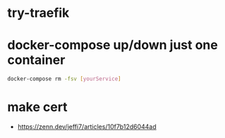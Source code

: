 # try-traefik

# docker-compose up/down just one container

```bash
docker-compose rm -fsv [yourService]
```


# make cert

- https://zenn.dev/jeffi7/articles/10f7b12d6044ad

